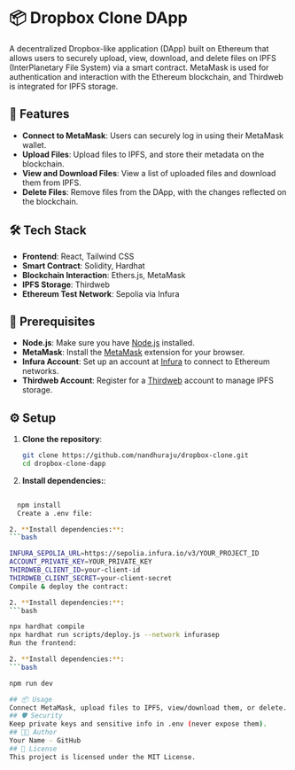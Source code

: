 # 📦 Dropbox Clone DApp

A decentralized Dropbox-like application (DApp) built on Ethereum that allows users to securely upload, view, download, and delete files on IPFS (InterPlanetary File System) via a smart contract. MetaMask is used for authentication and interaction with the Ethereum blockchain, and Thirdweb is integrated for IPFS storage.

## 🚀 Features

- **Connect to MetaMask**: Users can securely log in using their MetaMask wallet.
- **Upload Files**: Upload files to IPFS, and store their metadata on the blockchain.
- **View and Download Files**: View a list of uploaded files and download them from IPFS.
- **Delete Files**: Remove files from the DApp, with the changes reflected on the blockchain.
  
## 🛠️ Tech Stack

- **Frontend**: React, Tailwind CSS
- **Smart Contract**: Solidity, Hardhat
- **Blockchain Interaction**: Ethers.js, MetaMask
- **IPFS Storage**: Thirdweb
- **Ethereum Test Network**: Sepolia via Infura

## 📝 Prerequisites

- **Node.js**: Make sure you have [Node.js](https://nodejs.org/) installed.
- **MetaMask**: Install the [MetaMask](https://metamask.io/) extension for your browser.
- **Infura Account**: Set up an account at [Infura](https://infura.io/) to connect to Ethereum networks.
- **Thirdweb Account**: Register for a [Thirdweb](https://thirdweb.com/) account to manage IPFS storage.

## ⚙️ Setup

1. **Clone the repository**:

   ```bash
   git clone https://github.com/nandhuraju/dropbox-clone.git
   cd dropbox-clone-dapp

2. **Install dependencies:**:
  ```bash
    
    npm install
    Create a .env file:

2. **Install dependencies:**:
  ```bash

INFURA_SEPOLIA_URL=https://sepolia.infura.io/v3/YOUR_PROJECT_ID
ACCOUNT_PRIVATE_KEY=YOUR_PRIVATE_KEY
THIRDWEB_CLIENT_ID=your-client-id
THIRDWEB_CLIENT_SECRET=your-client-secret
Compile & deploy the contract:

2. **Install dependencies:**:
  ```bash

npx hardhat compile
npx hardhat run scripts/deploy.js --network infurasep
Run the frontend:

2. **Install dependencies:**:
  ```bash

npm run dev

## 📦 Usage
Connect MetaMask, upload files to IPFS, view/download them, or delete.
## 🛡️ Security
Keep private keys and sensitive info in .env (never expose them).
## 👨‍💻 Author
Your Name - GitHub
## 📝 License
This project is licensed under the MIT License.
